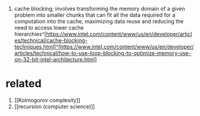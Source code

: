 1. cache blocking; involves transforming the memory domain of a given problem into smaller chunks that can fit all the data required for a computation into the cache, maximizing data reuse and reducing the need to access lower cache hierarchies^[https://www.intel.com/content/www/us/en/developer/articles/technical/cache-blocking-techniques.html]^[https://www.intel.com/content/www/us/en/developer/articles/technical/how-to-use-loop-blocking-to-optimize-memory-use-on-32-bit-intel-architecture.html]

# related
1. [[Kolmogorov complexity]]
2. [[recursion (computer science)]]